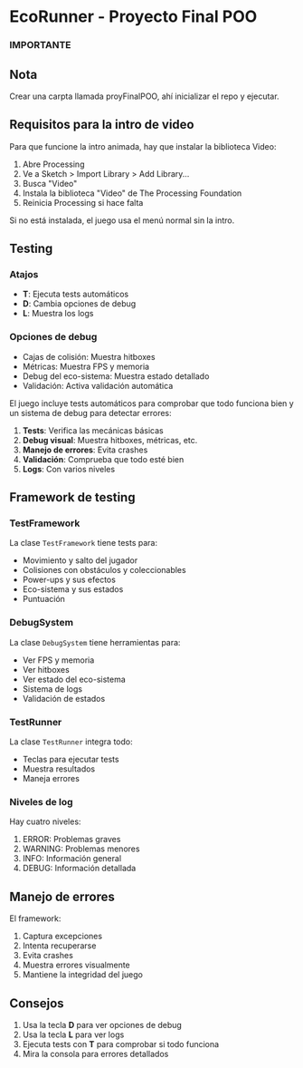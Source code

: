 # EcoRunner - Proyecto Final POO

### IMPORTANTE

## Nota
Crear una carpta llamada proyFinalPOO, ahí inicializar el repo y ejecutar.

## Requisitos para la intro de video

Para que funcione la intro animada, hay que instalar la biblioteca Video:

1. Abre Processing
2. Ve a Sketch > Import Library > Add Library...
3. Busca "Video"
4. Instala la biblioteca "Video" de The Processing Foundation
5. Reinicia Processing si hace falta

Si no está instalada, el juego usa el menú normal sin la intro.

## Testing

### Atajos

- **T**: Ejecuta tests automáticos
- **D**: Cambia opciones de debug
- **L**: Muestra los logs

### Opciones de debug

- Cajas de colisión: Muestra hitboxes
- Métricas: Muestra FPS y memoria
- Debug del eco-sistema: Muestra estado detallado
- Validación: Activa validación automática

El juego incluye tests automáticos para comprobar que todo funciona bien y un sistema de debug para detectar errores:

1. **Tests**: Verifica las mecánicas básicas
2. **Debug visual**: Muestra hitboxes, métricas, etc.
3. **Manejo de errores**: Evita crashes
4. **Validación**: Comprueba que todo esté bien
5. **Logs**: Con varios niveles

## Framework de testing

### TestFramework

La clase `TestFramework` tiene tests para:

- Movimiento y salto del jugador
- Colisiones con obstáculos y coleccionables
- Power-ups y sus efectos
- Eco-sistema y sus estados
- Puntuación

### DebugSystem

La clase `DebugSystem` tiene herramientas para:

- Ver FPS y memoria
- Ver hitboxes
- Ver estado del eco-sistema
- Sistema de logs
- Validación de estados

### TestRunner

La clase `TestRunner` integra todo:

- Teclas para ejecutar tests
- Muestra resultados
- Maneja errores

### Niveles de log

Hay cuatro niveles:

1. ERROR: Problemas graves
2. WARNING: Problemas menores
3. INFO: Información general
4. DEBUG: Información detallada

## Manejo de errores

El framework:

1. Captura excepciones
2. Intenta recuperarse
3. Evita crashes
4. Muestra errores visualmente
5. Mantiene la integridad del juego

## Consejos

1. Usa la tecla **D** para ver opciones de debug
2. Usa la tecla **L** para ver logs
3. Ejecuta tests con **T** para comprobar si todo funciona
4. Mira la consola para errores detallados

